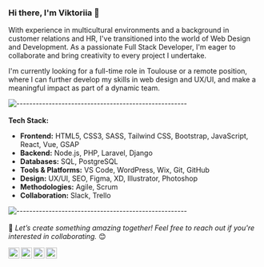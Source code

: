 ### Hi there, I'm Viktoriia 👋


With experience in multicultural environments and a background in customer relations and HR, I've transitioned into the world of Web Design and Development. As a passionate Full Stack Developer, I'm eager to collaborate and bring creativity to every project I undertake.


I'm currently looking for a full-time role in Toulouse or a remote position, where I can further develop my skills in web design and UX/UI, and make a meaningful impact as part of a dynamic team.

![-----------------------------------------------------](
https://raw.githubusercontent.com/andreasbm/readme/master/assets/lines/aqua.png)
<br/>
<br/>
**Tech Stack:**
- **Frontend:** HTML5, CSS3, SASS, Tailwind CSS, Bootstrap, JavaScript, React, Vue, GSAP
- **Backend:** Node.js, PHP, Laravel, Django
- **Databases:** SQL, PostgreSQL
- **Tools & Platforms:** VS Code, WordPress, Wix, Git, GitHub
- **Design:** UX/UI, SEO, Figma, XD, Illustrator, Photoshop
- **Methodologies:** Agile, Scrum
- **Collaboration:** Slack, Trello

![-----------------------------------------------------](
https://raw.githubusercontent.com/andreasbm/readme/master/assets/lines/aqua.png)
<br/>
<br/>
🌟 *Let’s create something amazing together! Feel free to reach out if you're interested in collaborating.* 😊
<br/>

<a href="https://www.linkedin.com/in/https://www.linkedin.com/in/viktoriia-zaichuk-a303ba123/">
  <img align="left" alt="LinkdeIn" width="22px" src="https://cdn3.iconfinder.com/data/icons/inficons/512/linkedin.png" />
</a>

<a href="https://www.behance.net/vikazaichuk/">
  <img align="left" alt="Behance" width="22px" src="https://img.icons8.com/ios-filled/50/000000/behance.png" />
</a>

<a href="https://www.instagram.com/vik_zaichuk/">
  <img align="left" alt="Instagram" width="22px" src="https://img.icons8.com/fluency/48/000000/instagram-new.png" />
</a>

<a href="https://codepen.io/viktoriiazaichuk/">
  <img align="left" alt="CodePen" width="22px" src="https://img.icons8.com/external-tal-revivo-color-tal-revivo/24/000000/external-multi-platform-online-code-editor-and-open-source-learning-service-logo-color-tal-revivo.png" />
</a>





